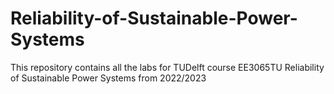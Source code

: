 # Reliability-of-Sustainable-Power-Systems
This repository contains all the labs for TUDelft course EE3065TU Reliability of Sustainable Power Systems from 2022/2023
